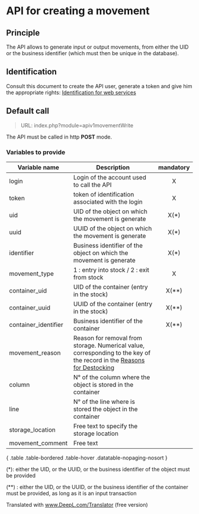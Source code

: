 # API for creating a movement

## Principle

The API allows to generate input or output movements, from either the UID or the business identifier (which must then be unique in the database).

## Identification

Consult this document to create the API user, generate a token and give him the appropriate rights: [Identification for web services](index.php?module=swidentification_en)

## Default call

> URL: index.php?module=apiv1movementWrite

The API must be called in http **POST** mode.

### Variables to provide

| Variable name | Description | mandatory |
|--|--| :---: |
| login | Login of the account used to call the API | X |
| token | token of identification associated with the login | X |
| uid | UID of the object on which the movement is generate | X(*) |
| uuid | UUID of the object on which the movement is generate | X(*) |
| identifier | Business identifier of the object on which the movement is generate | X(*) |
| movement_type | 1 : entry into stock / 2 : exit from stock | X |
| container_uid | UID of the container (entry in the stock) | X(**) |
| container_uuid | UUID of the container (entry in the stock) | X(**) |
| container_identifier | Business identifier of the container | X(**) |
| movement_reason | Reason for removal from storage. Numerical value, corresponding to the key of the record in the [Reasons for Destocking](index.php?module=movementReasonList) | |
| column | N° of the column where the object is stored in the container | |
| line | N° of the line where is stored the object in the container | |
| storage_location | Free text to specify the storage location | |
| movement_comment | Free text | |


{ .table .table-bordered .table-hover .datatable-nopaging-nosort }

(*): either the UID, or the UUID, or the business identifier of the object must be provided

(**) : either the UID, or the UUID, or the business identifier of the container must be provided, as long as it is an input transaction


Translated with www.DeepL.com/Translator (free version)
